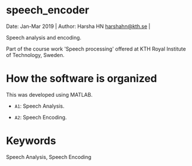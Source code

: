 # speech_encoder

Date: Jan-Mar 2019 | Author: Harsha HN harshahn@kth.se | 

Speech analysis and encoding.

Part of the course work 'Speech processing' offered at KTH Royal Institute of Technology, Sweden.

# How the software is organized
This was developed using MATLAB.

- `A1`: Speech Analysis.

- `A2`: Speech Encoding.

# Keywords
Speech Analysis, Speech Encoding
